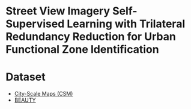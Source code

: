 # Street View Imagery Self-Supervised Learning with Trilateral Redundancy Reduction for Urban Functional Zone Identification

# Dataset

* [City-Scale Maps (CSM)](https://syncandshare.lrz.de/dl/fiTFS5He9bZsR4Urh8hZGDGg/BIC_GSV.tar.gz)
* [BEAUTY](https://pan.baidu.com/share/init?surl=S-tEfY5_-Iuh1nrncGdKqQ&pwd=92eh)
